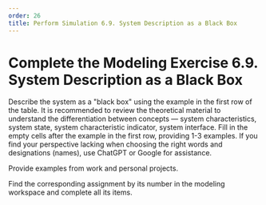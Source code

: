 ```yaml
---
order: 26
title: Perform Simulation 6.9. System Description as a Black Box
---
```


# Complete the Modeling Exercise 6.9. System Description as a Black Box

Describe the system as a "black box" using the example in the first row of the table. It is recommended to review the theoretical material to understand the differentiation between concepts — system characteristics, system state, system characteristic indicator, system interface. Fill in the empty cells after the example in the first row, providing 1-3 examples. If you find your perspective lacking when choosing the right words and designations (names), use ChatGPT or Google for assistance.

Provide examples from work and personal projects.

Find the corresponding assignment by its number in the modeling workspace and complete all its items.